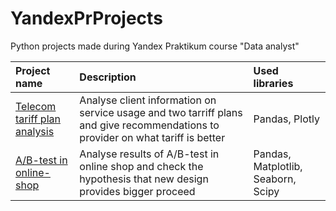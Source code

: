 # YandexPrProjects
Python projects made during Yandex Praktikum course "Data analyst"

| **Project name** | **Description** | **Used libraries** |
|:--|:--|:--|
|[Telecom tariff plan analysis](https://github.com/ekymka/YandexStudyProjects/tree/main/ProviderAnalysis)|Analyse client information on service usage and two tarriff plans and give recommendations to provider on what tariff is better| Pandas, Plotly |
|[A/B-test in online-shop](https://github.com/ekymka/YandexStudyProjects/tree/main/ABTest)|Analyse results of A/B-test in online shop and check the hypothesis that new design provides bigger proceed|Pandas, Matplotlib, Seaborn, Scipy
